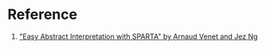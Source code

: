 # Reference

1. ["Easy Abstract Interpretation with SPARTA" by Arnaud Venet and Jez Ng](https://www.youtube.com/watch?v=_fA7vkVJhF8)

